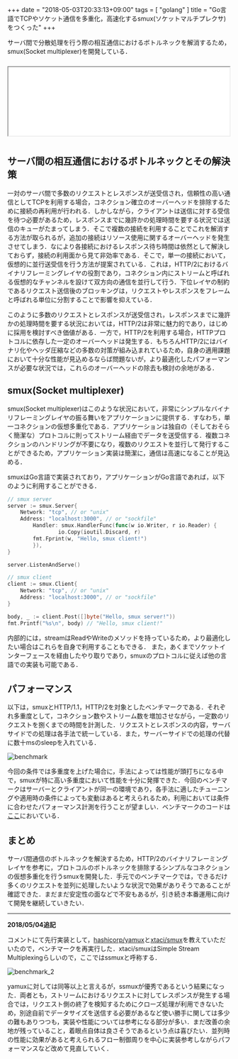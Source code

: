 +++
date = "2018-05-03T20:33:13+09:00"
tags = [ "golang" ]
title = "Go言語でTCPやソケット通信を多重化，高速化するsmux(ソケットマルチプレクサ)をつくった"
+++

サーバ間で分散処理を行う際の相互通信におけるボトルネックを解消するため，smux(Socket multiplexer)を開発している．

<iframe src="//hatenablog-parts.com/embed?url=https%3A%2F%2Fgithub.com%2Fmonochromegane%2Fsmux" title="monochromegane/smux" class="embed-card embed-webcard" scrolling="no" frame border="0" style="width: 100%; height: 155px; max-width: 500px; margin: 10px 0px;">&lt;a href="https://github.com/monochromegane/smux"&gt;monochromegane/smux&lt;/a&gt;</iframe>


## サーバ間の相互通信におけるボトルネックとその解決策

一対のサーバ間で多数のリクエストとレスポンスが送受信され，信頼性の高い通信としてTCPを利用する場合，コネクション確立のオーバーヘッドを排除するために接続の再利用が行われる．しかしながら，クライアントは送信に対する受信を待つ必要があるため，レスポンスまでに幾許かの処理時間を要する状況では送信のキューがたまってしまう．そこで複数の接続を利用することでこれを解消する方法が取られるが，追加の接続はリソース使用に関するオーバーヘッドを発生させてしまう．なにより各接続におけるレスポンス待ち時間は依然として解決しておらず，接続の利用面から見て非効率である．そこで，単一の接続において，仮想的に並行送受信を行う方法が提案されている．これは，HTTP/2におけるバイナリフレーミングレイヤの役割であり，コネクション内にストリームと呼ばれる仮想的なチャンネルを設けて双方向の通信を並行して行う．下位レイヤの制約であるリクエスト送信後のブロッキングは，リクエストやレスポンスをフレームと呼ばれる単位に分割することで影響を抑えている．

このように多数のリクエストとレスポンスが送受信され，レスポンスまでに幾許かの処理時間を要する状況においては，HTTP/2は非常に魅力的であり，はじめに採用を検討すべき価値がある．一方で，HTTP/2を利用する場合，HTTPプロトコルに依存した一定のオーバーヘッドは発生する．もちろんHTTP/2にはバイナリ化やヘッダ圧縮などの多数の対策が組み込まれているため，自身の適用課題において十分な性能が見込めるならば問題ないが，より最適化したパフォーマンスが必要な状況では，これらのオーバーヘッドの除去も検討の余地がある．

## smux(Socket multiplexer)

smux(Socket multiplexer)はこのような状況において，非常にシンプルなバイナリフレーミングレイヤの振る舞いをアプリケーションに提供する．すなわち，単一コネクションの仮想多重化である．アプリケーションは独自の（そしておそらく簡潔な）プロトコルに則ってストリーム経由でデータを送受信する．複数コネクションのハンドリングが不要になり，複数のリクエストを並行して発行することができるため，アプリケーション実装は簡潔に，通信は高速になることが見込める．

smuxはGo言語で実装されており，アプリケーションがGo言語であれば，以下のように利用することができる．

```go
// smux server
server := smux.Server{
	Network: "tcp", // or "unix"
	Address: "localhost:3000", // or "sockfile"
        Handler: smux.HandlerFunc(func(w io.Writer, r io.Reader) {
                io.Copy(ioutil.Discard, r)
		fmt.Fprint(w, "Hello, smux client!")
        }),
}

server.ListenAndServe()
```

```go
// smux client
client := smux.Client{
	Network: "tcp", // or "unix"
	Address: "localhost:3000", // or "sockfile"
}

body, _ := client.Post([]byte("Hello, smux server!"))
fmt.Printf("%s\n", body) // "Hello, smux client!"
```

内部的には，streamはReadやWriteのメソッドを持っているため，より最適化したい場合はこれらを自身で利用することもできる．
また，あくまでソケットインターフェースを経由したやり取りであり，smuxのプロトコルに従えば他の言語での実装も可能である．

## パフォーマンス

以下は，smuxとHTTP/1.1，HTTP/2を対象としたベンチマークである．それぞれ多重度として，コネクション数やストリーム数を増加させながら，一定数のリクエストを捌くまでの時間を計測した．リクエストとレスポンスの内容，サーバサイドでの処理は各手法で統一している．また，サーバーサイドでの処理の代替に数十msのsleepを入れている．


![benchmark](https://user-images.githubusercontent.com/1845486/39556184-79a3e0ba-4eb9-11e8-929d-08a8f3291e04.png)

今回の条件では多重度を上げた場合に，手法によっては性能が頭打ちになる中で，smuxが特に高い多重度において性能を十分に発揮できた．今回のベンチマークはサーバーとクライアントが同一の環境であり，各手法に適したチューニングや適用時の条件によっても変動はあると考えられるため，利用においては条件に合わせたパフォーマンス計測を行うことが望ましい．ベンチマークのコードは[ここ](https://github.com/monochromegane/smux/blob/master/cmd/bench)においている．

## まとめ

サーバ間通信のボトルネックを解決するため，HTTP/2のバイナリフレーミングレイヤを参考に，プロトコルのボトルネックを排除するシンプルなコネクションの仮想多重化を行うsmuxを開発した．手元でのベンチマークでは，できるだけ多くのリクエストを並列に処理したいような状況で効果がありそうであることが確認できた．まだまだ安定性の面などで不安もあるが，引き続き本番運用に向けて開発を継続していきたい．

---

**2018/05/04追記**

コメントにて先行実装として，[hashicorp/yamux](https://github.com/hashicorp/yamux)と[xtaci/smux](https://github.com/xtaci/smux)を教えていただいたので，ベンチマークを再実行した．xtaci/smuxはSimple Stream Multiplexingらしいので，ここではssmuxと呼称する．

![benchmark_2](https://user-images.githubusercontent.com/1845486/39610904-7695e7da-4f8e-11e8-989c-5a2cfac3a4f9.png)

yamuxに対しては同等以上と言えるが，ssmuxが優秀であるという結果になった．両者とも，ストリームにおけるリクエストに対してレスポンスが発生する場合では，リクエスト側の終了を検知するためにクローズ処理が利用できないため，別途自前でデータサイズを送信する必要があるなど使い勝手に関しては多少の難もありつつも，実装や性能については参考になる部分が多い．まだ改善の余地が残っていること，着眼点自体は良さそうであるという点は喜びたい．並列時の性能に効果があると考えられるフロー制御周りを中心に実装参考しながらパフォーマンスなど改めて見直していく．

